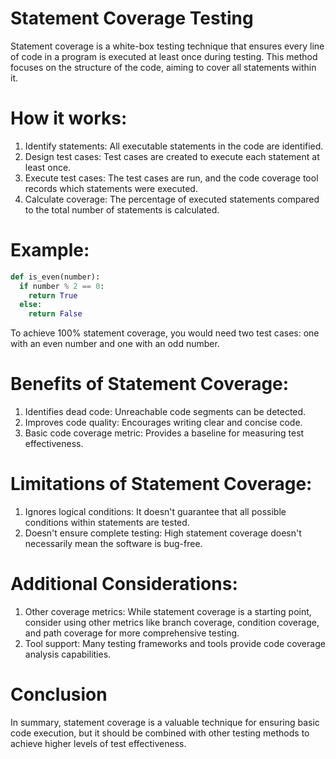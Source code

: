 # Statement Coverage Testing
Statement coverage is a white-box testing technique that ensures every line of code in a program is executed at least once during testing. This method focuses on the structure of the code, aiming to cover all statements within it.

# How it works:
1. Identify statements: All executable statements in the code are identified.
2. Design test cases: Test cases are created to execute each statement at least once.
3. Execute test cases: The test cases are run, and the code coverage tool records which statements were executed.
4. Calculate coverage: The percentage of executed statements compared to the total number of statements is calculated.

# Example:
```Python
def is_even(number):
  if number % 2 == 0:
    return True
  else:
    return False
```

To achieve 100% statement coverage, you would need two test cases: one with an even number and one with an odd number.

# Benefits of Statement Coverage:
1. Identifies dead code: Unreachable code segments can be detected.
2. Improves code quality: Encourages writing clear and concise code.
3. Basic code coverage metric: Provides a baseline for measuring test effectiveness.

# Limitations of Statement Coverage:
1. Ignores logical conditions: It doesn't guarantee that all possible conditions within statements are tested.
2. Doesn't ensure complete testing: High statement coverage doesn't necessarily mean the software is bug-free.

# Additional Considerations:
1. Other coverage metrics: While statement coverage is a starting point, consider using other metrics like branch coverage, condition coverage, and path coverage for more comprehensive testing.
2. Tool support: Many testing frameworks and tools provide code coverage analysis capabilities.

# Conclusion 
In summary, statement coverage is a valuable technique for ensuring basic code execution, but it should be combined with other testing methods to achieve higher levels of test effectiveness.

